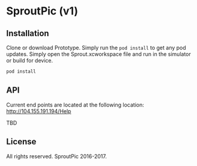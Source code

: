 # SproutPic (v1)

## Installation
Clone or download Prototype. Simply run the `pod install` to get any pod updates. Simply open the Sprout.xcworkspace file and run in the simulator or build for device. 

```ruby
pod install
```

## API
Current end points are located at the following location:
http://104.155.191.194/Help

TBD

## License
All rights reserved. SproutPic 2016-2017.
